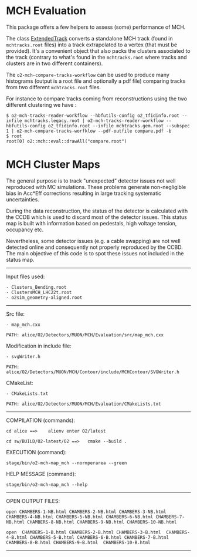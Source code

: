 <!-- doxy
\page refDetectorsMUONMCHEvaluation MCH Evaluation
/doxy -->

# MCH Evaluation

This package offers a few helpers to assess (some) performance of MCH.

The class [ExtendedTrack](include/MCHEvaluation/ExtendedTrack.h) converts a standalone MCH track (found in `mchtracks.root` files) into a track extrapolated to a vertex (that must be provided). It's a convenient object that also packs the clusters associated to the track (contrary to what's found in the `mchtracks.root` where tracks and clusters are in two different containers).

The `o2-mch-compare-tracks-workflow` can be used to produce many histograms (output is a root file and optionally a pdf file) comparing tracks from two different `mchtracks.root` files.

For instance to compare tracks coming from reconstructions using the two different clustering we have :

```shell
$ o2-mch-tracks-reader-workflow --hbfutils-config o2_tfidinfo.root --infile mchtracks.legacy.root | o2-mch-tracks-reader-workflow --hbfutils-config o2_tfidinfo.root --infile mchtracks.gem.root --subspec 1 | o2-mch-compare-tracks-worfklow --pdf-outfile compare.pdf -b
$ root
root[0] o2::mch::eval::drawAll("compare.root")
```

#  MCH Cluster Maps 

The general purpose is to track "unexpected" detector issues not well reproduced with MC simulations. These problems generate non-negligible bias in Acc*Eff corrections resulting in large tracking systematic uncertainties.

During  the data reconstruction, the status of the detector is calculated with the CCDB which is used to discard most of the detector issues. 
This status map is built with information based on pedestals, high voltage tension, occupancy etc. 

Nevertheless, some detector issues (e.g. a cable swapping) are not  well detected online and consequently not properly reproduced by the CCBD.
The main objective of this code is to spot these  issues not included in the status map.


--------------------------------------------------------------------------------------

Input files used: 

    - Clusters_Bending.root
    - ClustersMCH_LHC22t.root
    - o2sim_geometry-aligned.root

--------------------------------------------------------------------------------------


Src file:

    - map_mch.cxx

    PATH: alice/O2/Detectors/MUON/MCH/Evaluation/src/map_mch.cxx
    


Modification in include file:

    - svgWriter.h

    PATH:  alice/O2/Detectors/MUON/MCH/Contour/include/MCHContour/SVGWriter.h


CMakeList:

    - CMakeLists.txt 

    PATH: alice/O2/Detectors/MUON/MCH/Evaluation/CMakeLists.txt


--------------------------------------------------------------------------------------


COMPILATION (commands):

    cd alice ==>    alienv enter O2/latest

    cd sw/BUILD/O2-latest/O2 ==>   cmake --build . 

EXECUTION (command):

    stage/bin/o2-mch-map_mch --normperarea --green

HELP MESSAGE (command):

    stage/bin/o2-mch-map_mch --help 


--------------------------------------------------------------------------------------

OPEN OUTPUT FILES: 

    open CHAMBERS-1-NB.html CHAMBERS-2-NB.html CHAMBERS-3-NB.html CHAMBERS-4-NB.html CHAMBERS-5-NB.html CHAMBERS-6-NB.html CHAMBERS-7-NB.html CHAMBERS-8-NB.html CHAMBERS-9-NB.html CHAMBERS-10-NB.html

    open  CHAMBERS-1-B.html CHAMBERS-2-B.html CHAMBERS-3-B.html  CHAMBERS-4-B.html CHAMBERS-5-B.html CHAMBERS-6-B.html CHAMBERS-7-B.html CHAMBERS-8-B.html CHAMBERS-9-B.html  CHAMBERS-10-B.html

--------------------------------------------------------------------------------------

